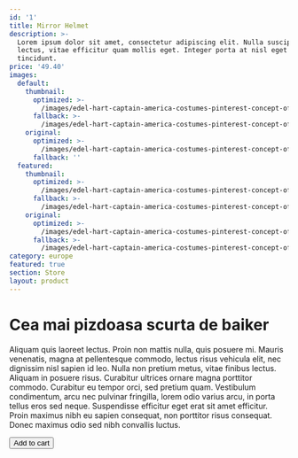 ```yaml
---
id: '1'
title: Mirror Helmet
description: >-
  Lorem ipsum dolor sit amet, consectetur adipiscing elit. Nulla suscipit velit
  lectus, vitae efficitur quam mollis eget. Integer porta at nisl eget
  tincidunt.
price: '49.40'
images:
  default:
    thumbnail:
      optimized: >-
        /images/edel-hart-captain-america-costumes-pinterest-concept-of-winter-motorcycle-gear-of-winter-motorcycle-gear_large.jpg
      fallback: >-
        /images/edel-hart-captain-america-costumes-pinterest-concept-of-winter-motorcycle-gear-of-winter-motorcycle-gear_large.jpg
    original:
      optimized: >-
        /images/edel-hart-captain-america-costumes-pinterest-concept-of-winter-motorcycle-gear-of-winter-motorcycle-gear_large.jpg
      fallback: ''
  featured:
    thumbnail:
      optimized: >-
        /images/edel-hart-captain-america-costumes-pinterest-concept-of-winter-motorcycle-gear-of-winter-motorcycle-gear_large.jpg
      fallback: >-
        /images/edel-hart-captain-america-costumes-pinterest-concept-of-winter-motorcycle-gear-of-winter-motorcycle-gear_large.jpg
    original:
      optimized: >-
        /images/edel-hart-captain-america-costumes-pinterest-concept-of-winter-motorcycle-gear-of-winter-motorcycle-gear_large.jpg
      fallback: >-
        /images/edel-hart-captain-america-costumes-pinterest-concept-of-winter-motorcycle-gear-of-winter-motorcycle-gear_large.jpg
category: europe
featured: true
section: Store
layout: product
---
```

# Cea mai pizdoasa scurta de baiker

Aliquam quis laoreet lectus. Proin non mattis nulla, quis posuere mi. Mauris venenatis, magna at pellentesque commodo, lectus risus vehicula elit, nec dignissim nisl sapien id leo. Nulla non pretium metus, vitae finibus lectus. Aliquam in posuere risus. Curabitur ultrices ornare magna porttitor commodo. Curabitur eu tempor orci, sed pretium quam. Vestibulum condimentum, arcu nec pulvinar fringilla, lorem odio varius arcu, in porta tellus eros sed neque. Suspendisse efficitur eget erat sit amet efficitur. Proin maximus nibh eu sapien consequat, non porttitor risus consequat. Donec maximus odio sed nibh convallis luctus.


<button class="snipcart-add-item"
  data-item-id="starry-night"
  data-item-price="79.99"
  data-item-url="/paintings/starry-night"
  data-item-description="High-quality replica of The Starry Night by the Dutch post-impressionist painter Vincent van Gogh."
  data-item-image="/assets/images/starry-night.jpg"
  data-item-name="# scurta de baiker">
  Add to cart
</button>

<script async custom-element="amp-lightbox-gallery" src="https://cdn.ampproject.org/v0/amp-lightbox-gallery-0.1.js"></script>

<amp-img src="https://images.unsplash.com/photo-1583931027649-6218e01c6e8f?ixlib=rb-1.2.1&ixid=eyJhcHBfaWQiOjEyMDd9&auto=format&fit=crop&w=500&q=60" width="100" height="100" lightbox></amp-img>
<amp-img src="https://images.unsplash.com/photo-1583931027649-6218e01c6e8f?ixlib=rb-1.2.1&ixid=eyJhcHBfaWQiOjEyMDd9&auto=format&fit=crop&w=500&q=60" width="100" height="100" lightbox></amp-img>
<amp-img src="https://images.unsplash.com/photo-1583931027649-6218e01c6e8f?ixlib=rb-1.2.1&ixid=eyJhcHBfaWQiOjEyMDd9&auto=format&fit=crop&w=500&q=60" width="100" height="100" lightbox></amp-img>
<amp-img src="https://images.unsplash.com/photo-1583931027649-6218e01c6e8f?ixlib=rb-1.2.1&ixid=eyJhcHBfaWQiOjEyMDd9&auto=format&fit=crop&w=500&q=60" width="100" height="100" lightbox></amp-img>